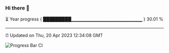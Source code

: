 ### Hi there 👋

⏳ Year progress { █████████▁▁▁▁▁▁▁▁▁▁▁▁▁▁▁▁▁▁▁▁▁ } 30.01 %

---

⏰ Updated on Thu, 20 Apr 2023 12:34:08 GMT

![Progress Bar CI](https://github.com/ZhaoGui/ZhaoGui/workflows/Progress%20Bar%20CI/badge.svg)
